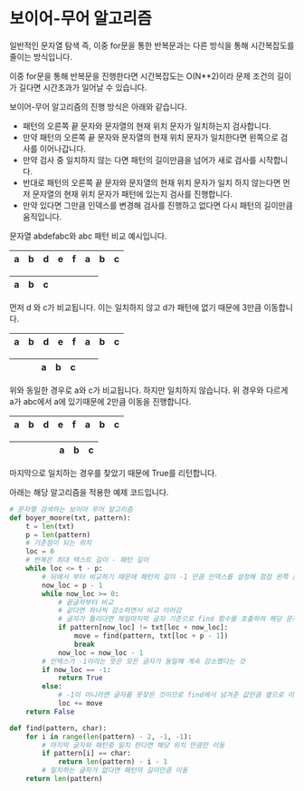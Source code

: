 # 보이어-무어 알고리즘


일반적인 문자열 탐색 즉, 이중 for문을 통한 반복문과는 다른 방식을 통해 시간복잡도를 줄이는 방식입니다.

이중 for문을 통해 반복문을 진행한다면 시간복잡도는 O(N\*\*2)이라 문제 조건의 길이가 길다면 시간초과가 일어날 수 있습니다.

보이어-무어 알고리즘의 진행 방식은 아래와 같습니다.

- 패턴의 오른쪽 끝 문자와 문자열의 현재 위치 문자가 일치하는지 검사합니다.
- 만약 패턴의 오른쪽 끝 문자와 문자열의 현재 위치 문자가 일치한다면 왼쪽으로 검사를 이어나갑니다.
- 만약 검사 중 일치하지 않는 다면 패턴의 길이만큼을 넘어가 새로 검사를 시작합니다.
- 반대로 패턴의 오른쪽 끝 문자와 문자열의 현재 위치 문자가 일치 하지 않는다면 먼저 문자열의 현재 위치 문자가 패턴에 있는지 검사를 진행합니다.
- 만약 있다면 그만큼 인덱스를 변경해 검사를 진행하고 없다면 다시 패턴의 길이만큼 움직입니다.

문자열 abdefabc와 abc 패턴 비교 예시입니다.

| a | b | d | e | f | a | b | c |
| --- | --- | --- | --- | --- | --- | --- | --- |

| a | b | c |  |  |  |  |  |
| --- | --- | --- | --- | --- | --- | --- | --- |

먼저 d 와 c가 비교됩니다. 이는 일치하지 않고 d가 패턴에 없기 때문에 3만큼 이동합니다.

| a | b | d | e | f | a | b | c |
| --- | --- | --- | --- | --- | --- | --- | --- |

|  |  |  | a | b | c |  |  |
| --- | --- | --- | --- | --- | --- | --- | --- |

위와 동일한 경우로 a와 c가 비교됩니다. 하지만 일치하지 않습니다. 위 경우와 다르게 a가 abc에서 a에 있기때문에 2만큼 이동을 진행합니다.

| a | b | d | e | f | a | b | c |
| --- | --- | --- | --- | --- | --- | --- | --- |

|  |  |  |  |  | a | b | c |
| --- | --- | --- | --- | --- | --- | --- | --- |

마지막으로 일치하는 경우를 찾았기 때문에 True를 리턴합니다.

아래는 해당 알고리즘을 적용한 예제 코드입니다.

```python
# 문자열 검색하는 보이어 무어 알고리즘
def boyer_moore(txt, pattern):
    t = len(txt)
    p = len(pattern)
    # 기준점이 되는 위치
    loc = 0
    # 반복은 최대 텍스트 길이 - 패턴 길이
    while loc <= t - p:
        # 뒤에서 부터 비교하기 때문에 패턴의 길이 -1 만큼 인덱스를 설정해 점점 왼쪽 문자열을 비교
        now_loc = p - 1
        while now_loc >= 0:
            # 끝글자부터 비교
            # 같다면 하나씩 감소하면서 비교 이어감
            # 글자가 틀리다면 제일마지막 글자 기준으로 find 함수를 호출하여 해당 문자가 패턴에 있는지 판단
            if pattern[now_loc] != txt[loc + now_loc]:
                move = find(pattern, txt[loc + p - 1])
                break
            now_loc = now_loc - 1
        # 인덱스가 -1이라는 뜻은 모든 글자가 동일해 계속 감소했다는 것
        if now_loc == -1:
            return True
        else:
            # -1이 아니라면 글자를 못찾은 것이므로 find에서 넘겨준 값만큼 옆으로 이동한다.
            loc += move
    return False

def find(pattern, char):
    for i in range(len(pattern) - 2, -1, -1):
        # 마지막 글자와 패턴중 일치 한다면 해당 위치 만큼만 이동
        if pattern[i] == char:
            return len(pattern) - i - 1
        # 일치하는 글자가 없다면 패턴의 길이만큼 이동
    return len(pattern)

```
